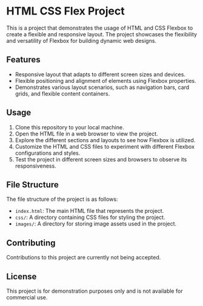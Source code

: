 # HTML CSS Flex Project

This is a project that demonstrates the usage of HTML and CSS Flexbox to create a flexible and responsive layout. The project showcases the flexibility and versatility of Flexbox for building dynamic web designs.

## Features

- Responsive layout that adapts to different screen sizes and devices.
- Flexible positioning and alignment of elements using Flexbox properties.
- Demonstrates various layout scenarios, such as navigation bars, card grids, and flexible content containers.

## Usage

1. Clone this repository to your local machine.
2. Open the HTML file in a web browser to view the project.
3. Explore the different sections and layouts to see how Flexbox is utilized.
4. Customize the HTML and CSS files to experiment with different Flexbox configurations and styles.
5. Test the project in different screen sizes and browsers to observe its responsiveness.

## File Structure

The file structure of the project is as follows:

- `index.html`: The main HTML file that represents the project.
- `css/`: A directory containing CSS files for styling the project.
- `images/`: A directory for storing image assets used in the project.

## Contributing

Contributions to this project are currently not being accepted.

## License

This project is for demonstration purposes only and is not available for commercial use.
